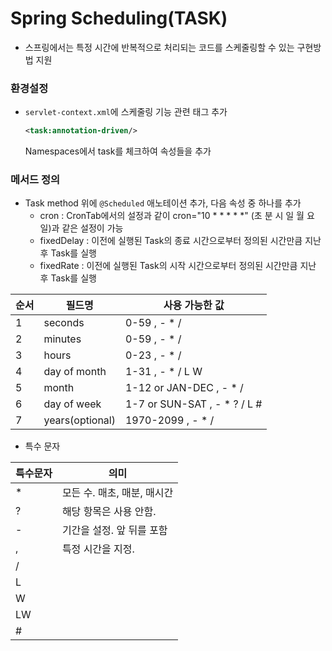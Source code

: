 # Spring Scheduling(TASK)

- 스프링에서는 특정 시간에 반복적으로 처리되는 코드를 스케줄링할 수 있는 구현방법 지원

### 환경설정

- `servlet-context.xml`에 스케줄링 기능 관련 태그 추가

  ```xml
  <task:annotation-driven/>
  ```

  Namespaces에서 task를 체크하여 속성들을 추가

### 메서드 정의

- Task method 위에 `@Scheduled` 애노테이션 추가, 다음 속성 중 하나를 추가
  - cron : CronTab에서의 설정과 같이 cron="10 * * * * *" (초 분 시 일 월 요일)과 같은 설정이 가능
  - fixedDelay : 이전에 실행된 Task의 종료 시간으로부터 정의된 시간만큼 지난 후 Task를 실행
  - fixedRate : 이전에 실행된 Task의 시작 시간으로부터 정의된 시간만큼 지난 후 Task를 실행

| 순서 | 필드명          | 사용 가능한 값               |
| ---- | --------------- | ---------------------------- |
| 1    | seconds         | 0-59 , - * /                 |
| 2    | minutes         | 0-59 , - * /                 |
| 3    | hours           | 0-23 , - * /                 |
| 4    | day of month    | 1-31 , - * / L W             |
| 5    | month           | 1-12 or JAN-DEC , - * /      |
| 6    | day of week     | 1-7 or SUN-SAT , - * ? / L # |
| 7    | years(optional) | 1970-2099 , - * /            |

- 특수 문자

| 특수문자 | 의미                        |
| -------- | --------------------------- |
| *        | 모든 수. 매초, 매분, 매시간 |
| ?        | 해당 항목은 사용 안함.      |
| -        | 기간을 설정. 앞 뒤를 포함   |
| ,        | 특정 시간을 지정.           |
| /        |                             |
| L        |                             |
| W        |                             |
| LW       |                             |
| #        |                             |

